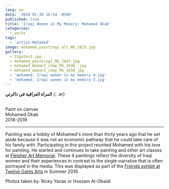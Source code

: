 ```yaml
---
lang: en
date: '2020-01-30 16:54 -0500'
published: true
title: 'Iraqi Women in My Memory: Mohamed Okab'
categories:
  - works
tags:
  - 'artist:Mohamed'
image: mohamed_paintings_all_MG_1623.jpg
gallery:
  - 12gates3.jpg
  - mohamed_painting1_MG_1647.jpg
  - mohamed_Woman2_comp_MG_1648_.jpg
  - mohamed_woman3_comp_MG_1650.jpg
  - 'mohamed, Iraqi women in my memory 4.jpg'
  - 'mohamed, Iraqi women in my memory 5.jpg'
---
```

**المراة العراقية في ذاكرتي**
{: .ar}


<br/>Paint on canvas
<br/>Mohamed Okab
<br/>2018-2019


<hr/>


Painting was a hobby of Mohamed's more than thirty years ago that he set aside because it was not an economic pathway that he could take care of his family with. Participating in this project reunited Mohamed with his love for painting. He started and continues to take painting and other art classes at [Fleisher Art Memorial](https://fleisher.org/take-a-class/classes/). These 4 paintings reflect the diversity of Iraqi women and their experiences in contrast to the single-narrative that is often portrayed in the media. This was displayed as part of the [_Friends_ exhibit at Twelve Gates Arts](http://fps.swarthmore.edu/exhibitions/exhibit:twelve%20gates/friends/) in Summer 2019.

Photos taken by: Ricky Yanas or Hossam Al-Obaidi


